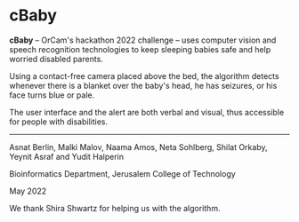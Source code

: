 # cBaby

**cBaby** – OrCam's hackathon 2022 challenge – uses computer vision and speech recognition technologies to keep sleeping babies safe and help worried disabled parents.

Using a contact-free camera placed above the bed, the algorithm detects whenever there is a blanket over the baby's head, he has seizures, or his face turns blue or pale.

The user interface and the alert are both verbal and visual, thus accessible for people with disabilities.

***

Asnat Berlin, Malki Malov, Naama Amos, Neta Sohlberg, Shilat Orkaby, Yeynit Asraf and Yudit Halperin

Bioinformatics Department, Jerusalem College of Technology

May 2022

We thank Shira Shwartz for helping us with the algorithm. 

